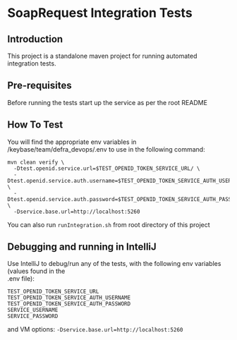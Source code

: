 # SoapRequest Integration Tests

## Introduction

This project is a standalone maven project for running automated integration tests.

## Pre-requisites

Before running the tests start up the service as per the root README

## How To Test

You will find the appropriate env variables in /keybase/team/defra_devops/.env to use in the following command:

```
mvn clean verify \
  -Dtest.openid.service.url=$TEST_OPENID_TOKEN_SERVICE_URL/ \
  -Dtest.openid.service.auth.username=$TEST_OPENID_TOKEN_SERVICE_AUTH_USERNAME \
  -Dtest.openid.service.auth.password=$TEST_OPENID_TOKEN_SERVICE_AUTH_PASSWORD \
  -Dservice.base.url=http://localhost:5260
```

You can also run `runIntegration.sh` from root directory of this project

## Debugging and running in IntelliJ
Use IntelliJ to debug/run any of the tests, with the following env variables (values found in the  
.env file):

```
TEST_OPENID_TOKEN_SERVICE_URL
TEST_OPENID_TOKEN_SERVICE_AUTH_USERNAME
TEST_OPENID_TOKEN_SERVICE_AUTH_PASSWORD
SERVICE_USERNAME
SERVICE_PASSWORD
```

and VM options:
`-Dservice.base.url=http://localhost:5260`